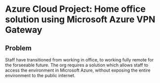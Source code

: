 # Azure Cloud Project: Home office solution using Microsoft Azure VPN Gateway

## Problem

Staff have transitioned from working in office, to working fully remote for the forseeable future. The org requires a solution which allows staff to access the environment in Microsoft Azure, without exposing the entire environment to the public internet.
